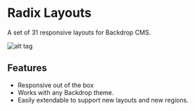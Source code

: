 Radix Layouts
===
A set of 31 responsive layouts for Backdrop CMS.

![alt tag](https://raw.github.com/arshad/backdrop-layouts/master/screenshot.png)

## Features

* Responsive out of the box
* Works with any Backdrop theme.
* Easily extendable to support new layouts and new regions.

